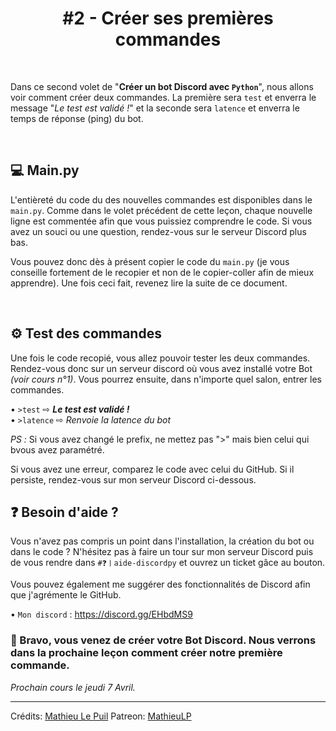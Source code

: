 <h1 align="center">#2 - Créer ses premières commandes</h1>

<br>

Dans ce second volet de "**Créer un bot Discord avec `Python`**", nous allons voir comment créer deux commandes. La première sera `test` et enverra le message "*Le test est validé !*" et la seconde sera `latence` et enverra le temps de réponse (ping) du bot.

<br>

## 💻 Main.py

L'entièreté du code du des nouvelles commandes est disponibles dans le `main.py`. Comme dans le volet précédent de cette leçon, chaque nouvelle ligne est commentée afin que vous puissiez comprendre le code. Si vous avez un souci ou une question, rendez-vous sur le serveur Discord plus bas.

Vous pouvez donc dès à présent copier le code du `main.py` (je vous conseille fortement de le recopier et non de le copier-coller afin de mieux apprendre). Une fois ceci fait, revenez lire la suite de ce document.

<br>

## ⚙ Test des commandes

Une fois le code recopié, vous allez pouvoir tester les deux commandes. Rendez-vous donc sur un serveur discord où vous avez installé votre Bot *(voir cours n°1)*. Vous pourrez ensuite, dans n'importe quel salon, entrer les commandes.

• `>test` ⇨ ***Le test est validé !*** <br>
• `>latence` ⇨ *Renvoie la latence du bot*

*PS :* Si vous avez changé le prefix, ne mettez pas ">" mais bien celui qui bvous avez paramétré.

Si vous avez une erreur, comparez le code avec celui du GitHub. Si il persiste, rendez-vous sur mon serveur Discord ci-dessous.


## ❓ Besoin d'aide ?

Vous n'avez pas compris un point dans l'installation, la création du bot ou dans le code ? N'hésitez pas à faire un tour sur mon serveur Discord puis de vous rendre dans `#❓〡aide-discordpy` et ouvrez un ticket gâce au bouton.

Vous pouvez également me suggérer des fonctionnalités de Discord afin que j'agrémente le GitHub.

• `Mon discord` : https://discord.gg/EHbdMS9

### 👏 Bravo, vous venez de créer votre Bot Discord. Nous verrons dans la prochaine leçon comment créer notre première commande.

*Prochain cours le jeudi 7 Avril.*

---

Crédits: [Mathieu Le Puil](https://github.com/MathieuLePuil)
Patreon: [MathieuLP](https://www.patreon.com/mathieulp)
